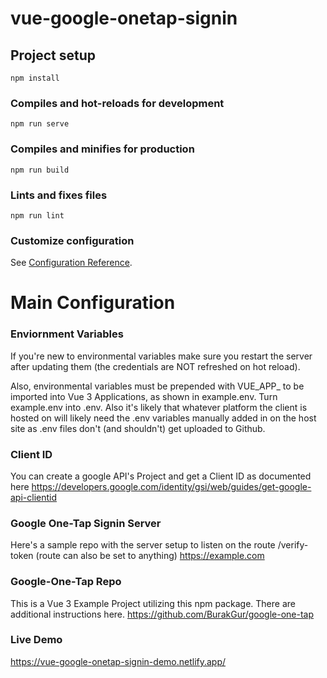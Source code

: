 # vue-google-onetap-signin

## Project setup
```
npm install
```

### Compiles and hot-reloads for development
```
npm run serve
```

### Compiles and minifies for production
```
npm run build
```

### Lints and fixes files
```
npm run lint
```

### Customize configuration
See [Configuration Reference](https://cli.vuejs.org/config/).


# Main Configuration
### Enviornment Variables
If you're new to environmental variables make sure you restart the server after updating them (the credentials are NOT refreshed on hot reload).

Also, environmental variables must be prepended with VUE_APP_ to be imported into Vue 3 Applications, as shown in example.env. Turn example.env into .env. Also it's likely that whatever platform the client is hosted on will likely need the .env variables manually added in on the host site as .env files don't (and shouldn't) get uploaded to Github.
### Client ID
You can create a google API's Project and get a Client ID as documented here
https://developers.google.com/identity/gsi/web/guides/get-google-api-clientid

### Google One-Tap Signin Server
Here's a sample repo with the server setup to listen on the route /verify-token (route can also be set to anything)
https://example.com

### Google-One-Tap Repo
This is a Vue 3 Example Project utilizing this npm package. There are additional instructions here.
https://github.com/BurakGur/google-one-tap

### Live Demo
https://vue-google-onetap-signin-demo.netlify.app/
  